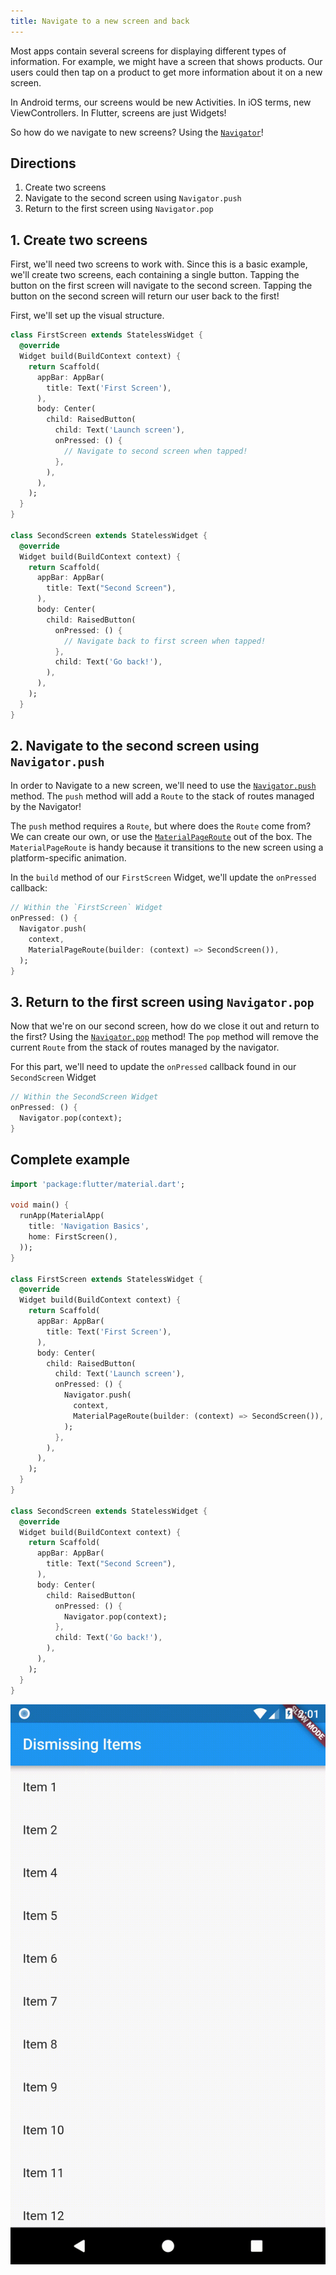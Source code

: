 ```yaml
---
title: Navigate to a new screen and back
---
```


Most apps contain several screens for displaying different types of information.
For example, we might have a screen that shows products. Our users could then
tap on a product to get more information about it on a new screen.

In Android terms, our screens would be new Activities. In iOS terms, new
ViewControllers. In Flutter, screens are just Widgets!

So how do we navigate to new screens? Using the [`Navigator`](https://docs.flutter.io/flutter/widgets/Navigator-class.html)!

## Directions

  1. Create two screens
  2. Navigate to the second screen using `Navigator.push`
  3. Return to the first screen using `Navigator.pop`

## 1. Create two screens

First, we'll need two screens to work with. Since this is a basic example, we'll
create two screens, each containing a single button. Tapping the button on the
first screen will navigate to the second screen. Tapping the button on the
second screen will return our user back to the first!

First, we'll set up the visual structure.

```dart
class FirstScreen extends StatelessWidget {
  @override
  Widget build(BuildContext context) {
    return Scaffold(
      appBar: AppBar(
        title: Text('First Screen'),
      ),
      body: Center(
        child: RaisedButton(
          child: Text('Launch screen'),
          onPressed: () {
            // Navigate to second screen when tapped!
          },
        ),
      ),
    );
  }
}

class SecondScreen extends StatelessWidget {
  @override
  Widget build(BuildContext context) {
    return Scaffold(
      appBar: AppBar(
        title: Text("Second Screen"),
      ),
      body: Center(
        child: RaisedButton(
          onPressed: () {
            // Navigate back to first screen when tapped!
          },
          child: Text('Go back!'),
        ),
      ),
    );
  }
}
```

## 2. Navigate to the second screen using `Navigator.push`

In order to Navigate to a new screen, we'll need to use the
[`Navigator.push`](https://docs.flutter.io/flutter/widgets/Navigator/push.html)
method. The `push` method will add a `Route` to the stack of routes managed by
the Navigator!

The `push` method requires a `Route`, but where does the `Route` come from?
We can create our own, or use the [`MaterialPageRoute`](https://docs.flutter.io/flutter/material/MaterialPageRoute-class.html)
out of the box. The `MaterialPageRoute` is handy because it transitions to the
new screen using a platform-specific animation.

In the `build` method of our `FirstScreen` Widget, we'll update the `onPressed`
callback:

<!-- skip -->
```dart
// Within the `FirstScreen` Widget
onPressed: () {
  Navigator.push(
    context,
    MaterialPageRoute(builder: (context) => SecondScreen()),
  );
}
```

## 3. Return to the first screen using `Navigator.pop`

Now that we're on our second screen, how do we close it out and return to the
first? Using the [`Navigator.pop`](https://docs.flutter.io/flutter/widgets/Navigator/pop.html)
method! The `pop` method will remove the current `Route` from the stack of
routes managed by the navigator.

For this part, we'll need to update the `onPressed` callback found in our
`SecondScreen` Widget

<!-- skip -->
```dart
// Within the SecondScreen Widget
onPressed: () {
  Navigator.pop(context);
}
```

## Complete example

```dart
import 'package:flutter/material.dart';

void main() {
  runApp(MaterialApp(
    title: 'Navigation Basics',
    home: FirstScreen(),
  ));
}

class FirstScreen extends StatelessWidget {
  @override
  Widget build(BuildContext context) {
    return Scaffold(
      appBar: AppBar(
        title: Text('First Screen'),
      ),
      body: Center(
        child: RaisedButton(
          child: Text('Launch screen'),
          onPressed: () {
            Navigator.push(
              context,
              MaterialPageRoute(builder: (context) => SecondScreen()),
            );
          },
        ),
      ),
    );
  }
}

class SecondScreen extends StatelessWidget {
  @override
  Widget build(BuildContext context) {
    return Scaffold(
      appBar: AppBar(
        title: Text("Second Screen"),
      ),
      body: Center(
        child: RaisedButton(
          onPressed: () {
            Navigator.pop(context);
          },
          child: Text('Go back!'),
        ),
      ),
    );
  }
}
```

![Navigation Basics Demo](/images/cookbook/navigation-basics.gif)
